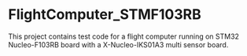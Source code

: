 # FlightComputer_STMF103RB
This project contains test code for a flight computer running on STM32 Nucleo-F103RB board with a X-Nucleo-IKS01A3 multi sensor board. 
